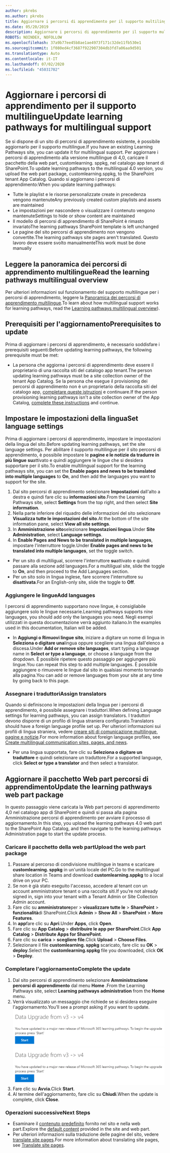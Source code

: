 ```yaml
---
author: pkrebs
ms.author: pkrebs
title: Aggiornare i percorsi di apprendimento per il supporto multilingue
ms.date: 05/20/2019
description: Aggiornare i percorsi di apprendimento per il supporto multilingue
ROBOTS: NOINDEX, NOFOLLOW
ms.openlocfilehash: 37a9b77ee45b8ae1ae4973f171c32de11fb530e1
ms.sourcegitcommit: 1f080ed4cf3687f922907304db3fd7a06aa9d501
ms.translationtype: Auto
ms.contentlocale: it-IT
ms.lasthandoff: 07/02/2020
ms.locfileid: "45031702"
---
```

# <a name="update-learning-pathways-for-multilingual-support"></a><span data-ttu-id="66421-103">Aggiornare i percorsi di apprendimento per il supporto multilingue</span><span class="sxs-lookup"><span data-stu-id="66421-103">Update learning pathways for multilingual support</span></span>
<span data-ttu-id="66421-104">Se si dispone di un sito di percorsi di apprendimento esistente, è possibile aggiornarlo per il supporto multilingue.</span><span class="sxs-lookup"><span data-stu-id="66421-104">If you have an existing Learning Pathways site, you can update it for multilingual support.</span></span> <span data-ttu-id="66421-105">Per aggiornare i percorsi di apprendimento alla versione multilingue di 4,0, caricare il pacchetto della web part, customlearning. sppkg, nel catalogo app tenant di SharePoint.</span><span class="sxs-lookup"><span data-stu-id="66421-105">To update learning pathways to the multilingual 4.0 version, you upload the web part package, customlearning.sppkg, to the SharePoint tenant App Catalog.</span></span> <span data-ttu-id="66421-106">Quando si aggiornano i percorsi di apprendimento:</span><span class="sxs-lookup"><span data-stu-id="66421-106">When you update learning pathways:</span></span>  

- <span data-ttu-id="66421-107">Tutte le playlist e le risorse personalizzate create in precedenza vengono mantenute</span><span class="sxs-lookup"><span data-stu-id="66421-107">Any previously created custom playlists and assets are maintained</span></span>
- <span data-ttu-id="66421-108">Le impostazioni per nascondere o visualizzare il contenuto vengono mantenute</span><span class="sxs-lookup"><span data-stu-id="66421-108">Settings to hide or show content are maintained</span></span>
- <span data-ttu-id="66421-109">Il modello di percorsi di apprendimento di SharePoint è rimasto invariato</span><span class="sxs-lookup"><span data-stu-id="66421-109">The learning pathways SharePoint template is left unchanged</span></span>
- <span data-ttu-id="66421-110">Le pagine del sito percorsi di apprendimento non vengono convertite.</span><span class="sxs-lookup"><span data-stu-id="66421-110">The learning pathways site pages aren't translated.</span></span> <span data-ttu-id="66421-111">Questo lavoro deve essere svolto manualmente</span><span class="sxs-lookup"><span data-stu-id="66421-111">This work must be done manually</span></span>

## <a name="read-the-learning-pathways-multilingual-overview"></a><span data-ttu-id="66421-112">Leggere la panoramica dei percorsi di apprendimento multilingue</span><span class="sxs-lookup"><span data-stu-id="66421-112">Read the learning pathways multilingual overview</span></span>
<span data-ttu-id="66421-113">Per ulteriori informazioni sul funzionamento del supporto multilingue per i percorsi di apprendimento, leggere la [Panoramica dei percorsi di apprendimento multilingue](custom_overview_ml.md).</span><span class="sxs-lookup"><span data-stu-id="66421-113">To learn about how multilingual support works for learning pathways, read the [Learning pathways multilingual overview](custom_overview_ml.md)).</span></span> 

## <a name="prerequisites-to-update"></a><span data-ttu-id="66421-114">Prerequisiti per l'aggiornamento</span><span class="sxs-lookup"><span data-stu-id="66421-114">Prerequisites to update</span></span>
<span data-ttu-id="66421-115">Prima di aggiornare i percorsi di apprendimento, è necessario soddisfare i prerequisiti seguenti:</span><span class="sxs-lookup"><span data-stu-id="66421-115">Before updating learning pathways, the following prerequisite must be met:</span></span>
- <span data-ttu-id="66421-116">La persona che aggiorna i percorsi di apprendimento deve essere il proprietario di una raccolta siti del catalogo app tenant.</span><span class="sxs-lookup"><span data-stu-id="66421-116">The person updating learning pathways must be a site collection owner of the tenant App Catalog.</span></span> <span data-ttu-id="66421-117">Se la persona che esegue il provisioning dei percorsi di apprendimento non è un proprietario della raccolta siti del catalogo app, [completare queste istruzioni](addappadmin.md) e continuare.</span><span class="sxs-lookup"><span data-stu-id="66421-117">If the person provisioning learning pathways isn't a site collection owner of the App Catalog, [complete these instructions](addappadmin.md) and continue.</span></span> 

## <a name="set-language-settings"></a><span data-ttu-id="66421-118">Impostare le impostazioni della lingua</span><span class="sxs-lookup"><span data-stu-id="66421-118">Set language settings</span></span> 
<span data-ttu-id="66421-119">Prima di aggiornare i percorsi di apprendimento, impostare le impostazioni della lingua del sito.</span><span class="sxs-lookup"><span data-stu-id="66421-119">Before updating learning pathways, set the site language settings.</span></span> <span data-ttu-id="66421-120">Per abilitare il supporto multilingue per il sito percorsi di apprendimento, è possibile impostare le **pagine e le notizie da tradurre in più lingue** **su**attivato e quindi aggiungere le lingue che si desidera supportare per il sito.</span><span class="sxs-lookup"><span data-stu-id="66421-120">To enable multilingual support for the learning pathways site, you can set the **Enable pages and news to be translated into multiple languages** to **On**, and then add the languages you want to support for the site.</span></span>
1.  <span data-ttu-id="66421-121">Dal sito percorsi di apprendimento selezionare **Impostazioni** dall'alto a destra e quindi fare clic su **informazioni sito**.</span><span class="sxs-lookup"><span data-stu-id="66421-121">From the Learning Pathways site, select **Settings** from the top right, and then select **Site information**.</span></span>
2.  <span data-ttu-id="66421-122">Nella parte inferiore del riquadro delle informazioni del sito selezionare **Visualizza tutte le impostazioni del sito**.</span><span class="sxs-lookup"><span data-stu-id="66421-122">At the bottom of the site information pane, select **View all site settings**.</span></span>
3.  <span data-ttu-id="66421-123">In **Amministrazione sito**selezionare **Impostazioni lingua**.</span><span class="sxs-lookup"><span data-stu-id="66421-123">Under **Site Administration**, select **Language settings**.</span></span>
4.  <span data-ttu-id="66421-124">In **Enable Pages and News to be translated in multiple languages**, impostare l'interruttore toggle.</span><span class="sxs-lookup"><span data-stu-id="66421-124">Under **Enable pages and news to be translated into multiple languages**, set the toggle switch.</span></span> 
- <span data-ttu-id="66421-125">Per un sito di multiligual, scorrere l'interruttore **su**attivato e quindi passare alla sezione add languages.</span><span class="sxs-lookup"><span data-stu-id="66421-125">For a multiligual site, slide the toggle to **On**, and then proceed to the Add Languages section.</span></span> 
- <span data-ttu-id="66421-126">Per un sito solo in lingua inglese, fare scorrere l'interruttore su **disattivata**.</span><span class="sxs-lookup"><span data-stu-id="66421-126">For an English-only site, slide the toggle to **Off**.</span></span>

### <a name="add-languages"></a><span data-ttu-id="66421-127">Aggiungere le lingue</span><span class="sxs-lookup"><span data-stu-id="66421-127">Add languages</span></span>
<span data-ttu-id="66421-128">I percorsi di apprendimento supportano nove lingue, è consigliabile aggiungere solo le lingue necessarie.</span><span class="sxs-lookup"><span data-stu-id="66421-128">Learning pathways supports nine languages, you should add only the languages you need.</span></span> <span data-ttu-id="66421-129">Negli esempi utilizzati in questa documentazione verrà aggiunto italiano.</span><span class="sxs-lookup"><span data-stu-id="66421-129">In the examples used in this documentation, Italian will be added.</span></span> 
- <span data-ttu-id="66421-130">In **Aggiungi o Rimuovi lingue sito**, iniziare a digitare un nome di lingua in **Seleziona o digitare una**lingua oppure scegliere una lingua dall'elenco a discesa.</span><span class="sxs-lookup"><span data-stu-id="66421-130">Under **Add or remove site languages**, start typing a language name in **Select or type a language**, or choose a language from the dropdown.</span></span> <span data-ttu-id="66421-131">È possibile ripetere questo passaggio per aggiungere più lingue.</span><span class="sxs-lookup"><span data-stu-id="66421-131">You can repeat this step to add multiple languages.</span></span> <span data-ttu-id="66421-132">È possibile aggiungere o rimuovere le lingue dal sito in qualsiasi momento tornando alla pagina.</span><span class="sxs-lookup"><span data-stu-id="66421-132">You can add or remove languages from your site at any time by going back to this page.</span></span>
 
### <a name="assign-translators"></a><span data-ttu-id="66421-133">Assegnare i traduttori</span><span class="sxs-lookup"><span data-stu-id="66421-133">Assign translators</span></span>
<span data-ttu-id="66421-134">Quando si definiscono le impostazioni della lingua per i percorsi di apprendimento, è possibile assegnare i traduttori.</span><span class="sxs-lookup"><span data-stu-id="66421-134">When defining Language settings for learning pathways, you can assign translators.</span></span> <span data-ttu-id="66421-135">I traduttori devono disporre di un profilo di lingua straniera configurato.</span><span class="sxs-lookup"><span data-stu-id="66421-135">Translators should have a foreign language profile set up.</span></span> <span data-ttu-id="66421-136">Per ulteriori informazioni sui profili di lingua straniera, vedere [creare siti di comunicazione multilingue, pagine e notizie](https://support.office.com/article/2bb7d610-5453-41c6-a0e8-6f40b3ed750c).</span><span class="sxs-lookup"><span data-stu-id="66421-136">For more information about foreign language profiles, see [Create multilingual communication sites, pages, and news](https://support.office.com/article/2bb7d610-5453-41c6-a0e8-6f40b3ed750c).</span></span>  
- <span data-ttu-id="66421-137">Per una lingua supportata, fare clic su **Seleziona o digitare un traduttore** e quindi selezionare un traduttore.</span><span class="sxs-lookup"><span data-stu-id="66421-137">For a supported language, click **Select or type a translator** and then select a translator.</span></span> 

## <a name="update-the-learning-pathways-web-part-package"></a><span data-ttu-id="66421-138">Aggiornare il pacchetto Web part percorsi di apprendimento</span><span class="sxs-lookup"><span data-stu-id="66421-138">Update the learning pathways web part package</span></span>
<span data-ttu-id="66421-139">In questo passaggio viene caricata la Web part percorsi di apprendimento 4,0 nel catalogo app di SharePoint e quindi si passa alla pagina Amministrazione percorsi di apprendimento per avviare il processo di aggiornamento.</span><span class="sxs-lookup"><span data-stu-id="66421-139">In this step, you upload the learning pathways 4.0 web part to the SharePoint App Catalog, and then navigate to the learning pathways Administration page to start the update process.</span></span>

### <a name="upload-the-web-part-package"></a><span data-ttu-id="66421-140">Caricare il pacchetto della web part</span><span class="sxs-lookup"><span data-stu-id="66421-140">Upload the web part package</span></span>
1.  <span data-ttu-id="66421-141">Passare al percorso di condivisione multilingue in teams e scaricare **customlearning. sppkg** in un'unità locale del PC.</span><span class="sxs-lookup"><span data-stu-id="66421-141">Go to the multilingual share location in Teams and download **customlearning.sppkg** to a local drive on your PC.</span></span> 
2.  <span data-ttu-id="66421-142">Se non è già stato eseguito l'accesso, accedere al tenant con un account amministratore tenant o una raccolta siti.</span><span class="sxs-lookup"><span data-stu-id="66421-142">If you’re not already signed in, sign into your tenant with a Tenant Admin or Site Collection Admin account.</span></span> 
3.  <span data-ttu-id="66421-143">Fare clic su **amministratore**per  >  **visualizzare tutte le**  >  **SharePoint**  >  **funzionalità**di SharePoint.</span><span class="sxs-lookup"><span data-stu-id="66421-143">Click **Admin** > **Show All** > **SharePoint** > **More Features**.</span></span> 
4.  <span data-ttu-id="66421-144">In **app**fare clic su **Apri**.</span><span class="sxs-lookup"><span data-stu-id="66421-144">Under **Apps**, click **Open**.</span></span> 
5.  <span data-ttu-id="66421-145">Fare clic su **App Catalog**  >  **distribuire le app per SharePoint**.</span><span class="sxs-lookup"><span data-stu-id="66421-145">Click **App Catalog** > **Distribute Apps for SharePoint**.</span></span> 
6.  <span data-ttu-id="66421-146">Fare clic su **carica**  >  **scegliere file**.</span><span class="sxs-lookup"><span data-stu-id="66421-146">Click **Upload** > **Choose Files**.</span></span> 
7.  <span data-ttu-id="66421-147">Selezionare il file **customlearning. sppkg** scaricato, fare clic su **OK**  >  **deploy**.</span><span class="sxs-lookup"><span data-stu-id="66421-147">Select the **customlearning.sppkg** file you downloaded, click **OK** > **Deploy**.</span></span> 

### <a name="complete-the-update"></a><span data-ttu-id="66421-148">Completare l'aggiornamento</span><span class="sxs-lookup"><span data-stu-id="66421-148">Complete the update</span></span>
1.  <span data-ttu-id="66421-149">Dal sito percorsi di apprendimento selezionare **Amministrazione percorsi di apprendimento** dal menu **Home** .</span><span class="sxs-lookup"><span data-stu-id="66421-149">From the Learning Pathways site, select **Learning pathways administration** from the **Home** menu.</span></span> 
2.  <span data-ttu-id="66421-150">Verrà visualizzato un messaggio che richiede se si desidera eseguire l'aggiornamento.</span><span class="sxs-lookup"><span data-stu-id="66421-150">You’ll see a prompt asking if you want to update.</span></span> 
<span data-ttu-id="66421-151">![custom_update_adminprompt_ml.png](media/custom_update_adminprompt_ml.png)</span><span class="sxs-lookup"><span data-stu-id="66421-151">![custom_update_adminprompt_ml.png](media/custom_update_adminprompt_ml.png)</span></span>
3.  <span data-ttu-id="66421-152">Fare clic su **Avvia**.</span><span class="sxs-lookup"><span data-stu-id="66421-152">Click **Start**.</span></span> 
4. <span data-ttu-id="66421-153">Al termine dell'aggiornamento, fare clic su **Chiudi**.</span><span class="sxs-lookup"><span data-stu-id="66421-153">When the update is complete, click **Close**.</span></span> 

### <a name="next-steps"></a><span data-ttu-id="66421-154">Operazioni successive</span><span class="sxs-lookup"><span data-stu-id="66421-154">Next Steps</span></span>
- <span data-ttu-id="66421-155">Esaminare il [contenuto predefinito](custom_exploresite.md) fornito nel sito e nella web part.</span><span class="sxs-lookup"><span data-stu-id="66421-155">Explore the [default content](custom_exploresite.md) provided in the site and web part.</span></span>
- <span data-ttu-id="66421-156">Per ulteriori informazioni sulla traduzione delle pagine del sito, vedere [translate site pages](custom_translate_page_ml.md).</span><span class="sxs-lookup"><span data-stu-id="66421-156">For more information about translating site pages, see [Translate site pages](custom_translate_page_ml.md).</span></span> 

